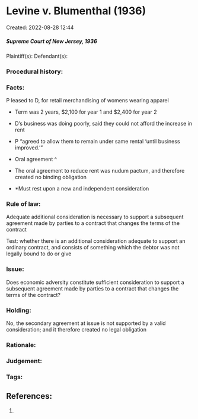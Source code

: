 # Levine v. Blumenthal (1936)
Created: 2022-08-28 12:44

##### Supreme Court of New Jersey, 1936

Plaintiff(s):
Defendant(s):

### Procedural history:

### Facts:
P leased to D, for retail merchandising of womens wearing apparel
    
-   Term was 2 years, $2,100 for year 1 and $2,400 for year 2
    
-   D’s business was doing poorly, said they could not afford the increase in rent
    
-   P “agreed to allow them to remain under same rental ‘until business improved.’”
    
-   Oral agreement ^
    
-   The oral agreement to reduce rent was nudum pactum, and therefore created no binding obligation
    
-   *Must rest upon a new and independent consideration
    

### Rule of law:
Adequate additional consideration is necessary to support a subsequent agreement made by parties to a contract that changes the terms of the contract

Test: whether there is an additional consideration adequate to support an ordinary contract, and consists of something which the debtor was not legally bound to do or give

### Issue:
Does economic adversity constitute sufficient consideration to support a subsequent agreement made by parties to a contract that changes the terms of the contract?


### Holding:
No, the secondary agreement at issue is not supported by a valid consideration; and it therefore created no legal obligation

### Rationale:

### Judgement:


### Tags:




## References:

1. 